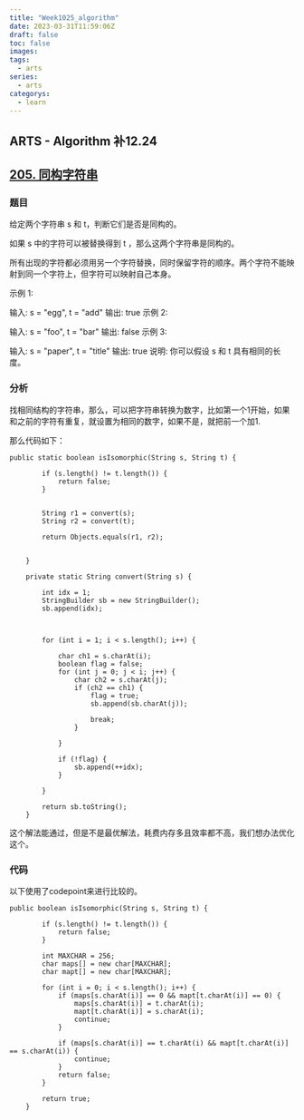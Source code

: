 ```yaml
---
title: "Week1025_algorithm"
date: 2023-03-31T11:59:06Z
draft: false 
toc: false
images:
tags:
  - arts 
series:
  - arts 
categorys:
  - learn 
---
```


## ARTS - Algorithm 补12.24
## [205. 同构字符串](https://leetcode-cn.com/problems/isomorphic-strings/)

### 题目

给定两个字符串 s 和 t，判断它们是否是同构的。

如果 s 中的字符可以被替换得到 t ，那么这两个字符串是同构的。

所有出现的字符都必须用另一个字符替换，同时保留字符的顺序。两个字符不能映射到同一个字符上，但字符可以映射自己本身。

示例 1:

输入: s = "egg", t = "add"
输出: true
示例 2:

输入: s = "foo", t = "bar"
输出: false
示例 3:

输入: s = "paper", t = "title"
输出: true
说明:
你可以假设 s 和 t 具有相同的长度。

### 分析
找相同结构的字符串，那么，可以把字符串转换为数字，比如第一个1开始，如果和之前的字符有重复，就设置为相同的数字，如果不是，就把前一个加1.

那么代码如下：

```
public static boolean isIsomorphic(String s, String t) {

        if (s.length() != t.length()) {
            return false;
        }


        String r1 = convert(s);
        String r2 = convert(t);

        return Objects.equals(r1, r2);


    }

    private static String convert(String s) {

        int idx = 1;
        StringBuilder sb = new StringBuilder();
        sb.append(idx);



        for (int i = 1; i < s.length(); i++) {

            char ch1 = s.charAt(i);
            boolean flag = false;
            for (int j = 0; j < i; j++) {
                char ch2 = s.charAt(j);
                if (ch2 == ch1) {
                    flag = true;
                    sb.append(sb.charAt(j));

                    break;
                }

            }

            if (!flag) {
                sb.append(++idx);
            }

        }

        return sb.toString();
    }
```


这个解法能通过，但是不是最优解法，耗费内存多且效率都不高，我们想办法优化这个。

### 代码
以下使用了codepoint来进行比较的。


```
public boolean isIsomorphic(String s, String t) {

        if (s.length() != t.length()) {
            return false;
        }

        int MAXCHAR = 256;
        char maps[] = new char[MAXCHAR];
        char mapt[] = new char[MAXCHAR];

        for (int i = 0; i < s.length(); i++) {
            if (maps[s.charAt(i)] == 0 && mapt[t.charAt(i)] == 0) {
                maps[s.charAt(i)] = t.charAt(i);
                mapt[t.charAt(i)] = s.charAt(i);
                continue;
            }

            if (maps[s.charAt(i)] == t.charAt(i) && mapt[t.charAt(i)] == s.charAt(i)) {
                continue;
            }
            return false;
        }

        return true;
    }
```